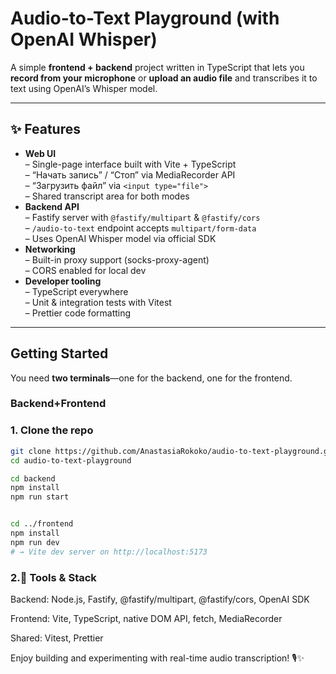 # Audio-to-Text Playground (with OpenAI Whisper)

A simple **frontend + backend** project written in TypeScript that lets you **record from your microphone** or **upload an audio file** and transcribes it to text using OpenAI’s Whisper model.

---

## ✨ Features

- **Web UI**  
  – Single-page interface built with Vite + TypeScript  
  – “Начать запись” / “Стоп” via MediaRecorder API  
  – “Загрузить файл” via `<input type="file">`  
  – Shared transcript area for both modes
- **Backend API**  
  – Fastify server with `@fastify/multipart` & `@fastify/cors`  
  – `/audio-to-text` endpoint accepts `multipart/form-data`  
  – Uses OpenAI Whisper model via official SDK
- **Networking**  
  – Built-in proxy support (socks-proxy-agent)  
  – CORS enabled for local dev
- **Developer tooling**  
  – TypeScript everywhere  
  – Unit & integration tests with Vitest  
  – Prettier code formatting

---

## Getting Started

You need **two terminals**—one for the backend, one for the frontend.

### Backend+Frontend

### 1. Clone the repo

```bash
git clone https://github.com/AnastasiaRokoko/audio-to-text-playground.git
cd audio-to-text-playground

cd backend
npm install
npm run start


cd ../frontend
npm install
npm run dev
# → Vite dev server on http://localhost:5173

```

### 2.🔧 Tools & Stack

Backend: Node.js, Fastify, @fastify/multipart, @fastify/cors, OpenAI SDK

Frontend: Vite, TypeScript, native DOM API, fetch, MediaRecorder

Shared: Vitest, Prettier

Enjoy building and experimenting with real-time audio transcription! 🎙️✨
